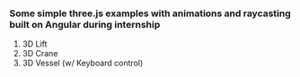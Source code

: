 <h3>Some simple three.js examples with animations and raycasting built on Angular during internship</h3>

<ol>
  <li>3D Lift</li>
  <li>3D Crane</li>
  <li>3D Vessel (w/ Keyboard control)</li>
</ol>
